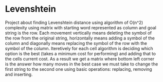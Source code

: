 # Levenshtein

Project about finding Levenshtein distance using algorithm of O(n^2) complexity using matrix with starting word represented as column and goal string is the row. Each movement vertically means deleting the symbol of the row from the original string, horizontally means adding a symbol of the column and diagonally means replacing the symbol of the row with the symbol of the column.
Iteretively for each cell algorithm is deciding which option is the best (takes a minimum cost for performing) and adding that to the cells current cost. As a result we get a matrix where bottom left corner is the answer how many moves in the best case we must take to change the first string to the second one using basic operations: replacing, removing and inserting.
